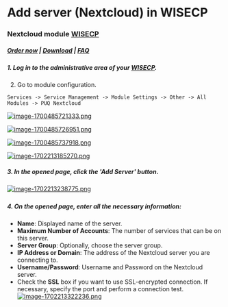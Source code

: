# Add server (Nextcloud) in WISECP

### Nextcloud module **[WISECP](https://puqcloud.com/link.php?id=78)** 

##### [Order now](https://puqcloud.com/index.php?rp=/store/wisecp-module-nextcloud) | [Download](https://download.puqcloud.com/WISECP/Product/PUQ_WISECP-Nextcloud/) | [FAQ](https://faq.puqcloud.com/)

##### 1. Log in to the administrative area of your **[WISECP](https://puqcloud.com/link.php?id=78)**.

#####   
2. Go to module configuration.

```
Services -> Service Management -> Module Settings -> Other -> All Modules -> PUQ Nextcloud
```

[![image-1700485721333.png](https://doc.puq.info/uploads/images/gallery/2023-11/scaled-1680-/image-1700485721333.png)](https://doc.puq.info/uploads/images/gallery/2023-11/image-1700485721333.png)

[![image-1700485726951.png](https://doc.puq.info/uploads/images/gallery/2023-11/scaled-1680-/image-1700485726951.png)](https://doc.puq.info/uploads/images/gallery/2023-11/image-1700485726951.png)

[![image-1700485737918.png](https://doc.puq.info/uploads/images/gallery/2023-11/scaled-1680-/image-1700485737918.png)](https://doc.puq.info/uploads/images/gallery/2023-11/image-1700485737918.png)

[![image-1702213185270.png](https://doc.puq.info/uploads/images/gallery/2023-12/scaled-1680-/image-1702213185270.png)](https://doc.puq.info/uploads/images/gallery/2023-12/image-1702213185270.png)

##### 3. In the opened page, click the '**Add Server**' button.

[![image-1702213238775.png](https://doc.puq.info/uploads/images/gallery/2023-12/scaled-1680-/image-1702213238775.png)](https://doc.puq.info/uploads/images/gallery/2023-12/image-1702213238775.png)

#####  

##### 4. On the opened page, enter all the necessary information:

- **Name**: Displayed name of the server.
- **Maximum Number of Accounts**: The number of services that can be on this server.
- **Server Group**: Optionally, choose the server group.
- **IP Address or Domain**: The address of the Nextcloud server you are connecting to.
- **Username/Password**: Username and Password on the Nextcloud server.
- Check the **SSL** box if you want to use SSL-encrypted connection. If necessary, specify the port and perform a connection test.  
    [![image-1702213322236.png](https://doc.puq.info/uploads/images/gallery/2023-12/scaled-1680-/image-1702213322236.png)](https://doc.puq.info/uploads/images/gallery/2023-12/image-1702213322236.png)